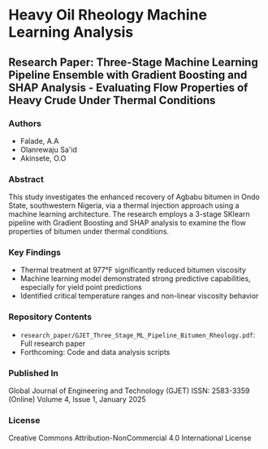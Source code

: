 # Heavy Oil Rheology Machine Learning Analysis

## Research Paper: Three-Stage Machine Learning Pipeline Ensemble with Gradient Boosting and SHAP Analysis - Evaluating Flow Properties of Heavy Crude Under Thermal Conditions

### Authors
- Falade, A.A
- Olanrewaju Sa'id
- Akinsete, O.O

### Abstract
This study investigates the enhanced recovery of Agbabu bitumen in Ondo State, southwestern Nigeria, via a thermal injection approach using a machine learning architecture. The research employs a 3-stage SKlearn pipeline with Gradient Boosting and SHAP analysis to examine the flow properties of bitumen under thermal conditions.

### Key Findings
- Thermal treatment at 977°F significantly reduced bitumen viscosity
- Machine learning model demonstrated strong predictive capabilities, especially for yield point predictions
- Identified critical temperature ranges and non-linear viscosity behavior

### Repository Contents
- `research_paper/GJET_Three_Stage_ML_Pipeline_Bitumen_Rheology.pdf`: Full research paper
- Forthcoming: Code and data analysis scripts

### Published In
Global Journal of Engineering and Technology (GJET)
ISSN: 2583-3359 (Online)
Volume 4, Issue 1, January 2025

### License
Creative Commons Attribution-NonCommercial 4.0 International License